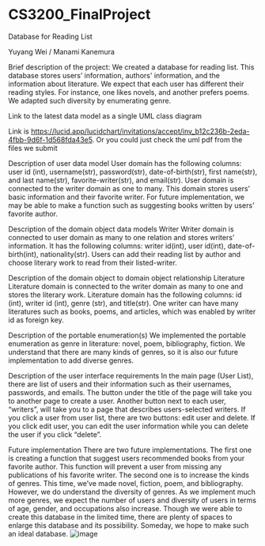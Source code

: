 # CS3200_FinalProject

Database for Reading List

Yuyang Wei / Manami Kanemura

Brief description of the project:
We created a database for reading list. This database stores users’ information, authors' information, and the information about literature. We expect that each user has different their reading styles. For instance, one likes novels, and another prefers poems. We adapted such diversity by enumerating genre. 

Link to the latest data model as a single UML class diagram

Link is https://lucid.app/lucidchart/invitations/accept/inv_b12c236b-2eda-4fbb-9d6f-1d568fda43e5.
Or you could just check the uml pdf from the files we submit

Description of user data model
User domain has the following columns: user id (int), username(str), password(str), date-of-birth(str), first name(str), and last name(str), favorite-writer(str), and email(str). User domain is connected to the writer domain as one to many. This domain stores users’ basic information and their favorite writer. For future implementation, we may be able to make a function such as suggesting books written by users’ favorite author. 

Description of the domain object data models 
Writer 
Writer domain is connected to user domain as many to one relation and stores writers’ information. It has the following columns: writer id(int), user id(int), date-of-birth(int), nationality(str). Users can add their reading list by author and choose literary work to read from their listed-writer.

Description of the domain object to domain object relationship
Literature 
Literature domain is connected to the writer domain as many to one and stores the literary work. Literature domain has the following columns: id (int), writer id (int), genre (str), and title(str). One writer can have many literatures such as books, poems, and articles, which was enabled by writer id as foreign key. 

Description of the portable enumeration(s)
We implemented the portable enumeration as genre in literature: novel, poem, bibliography, fiction. We understand that there are many kinds of genres, so it is also our future implementation to add diverse genres. 

Description of the user interface requirements
In the main page (User List), there are list of users and their information such as their usernames, passwords, and emails. The button under the title of the page will take you to another page to create a user. Another button next to each user, “writers”, will take you to a page that describes users-selected writers. If you click a user from user list, there are two buttons: edit user and delete. If you click edit user, you can edit the user information while you can delete the user if you click “delete”. 

Future implementation
There are two future implementations. The first one is creating a function that suggest users recommended books from your favorite author. This function will prevent a user from missing any publications of his favorite writer. The second one is to increase the kinds of genres. This time, we’ve made novel, fiction, poem, and bibliography. However, we do understand the diversity of genres. As we implement much more genres, we expect the number of users and diversity of users in terms of age, gender, and occupations also increase. Though we were able to create this database in the limited time, there are plenty of spaces to enlarge this database and its possibility. Someday, we hope to make such an ideal database. 
![image](https://user-images.githubusercontent.com/71703309/116769936-73c1b380-aa72-11eb-9b30-24a45e2caaf4.png)
